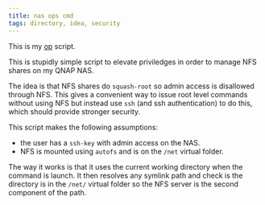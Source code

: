 ```yaml
---
title: nas ops cmd
tags: directory, idea, security
---
```


This is my [op](https://github.com/alejandroliu/0ink.net/blob/main/snippets/2022/opcmd) script.

This is stupidly simple script to elevate priviledges in order to
manage NFS shares on my QNAP NAS.

The idea is that NFS shares do `squash-root` so admin access is
disallowed through NFS.  This gives a convenient way to issue
root level commands without using NFS but instead use `ssh`
(and ssh authentication) to do this, which should provide
stronger security.

This script makes the following assumptions:

- the user has a `ssh-key` with admin access on the NAS.
- NFS is mounted using `autofs` and is on the `/net` virtual folder.

The way it works is that it uses the current working directory
when the command is launch.  It then resolves any symlink path and
check is the directory is in the `/net/` virtual folder so the
NFS server is the second component of the path.

